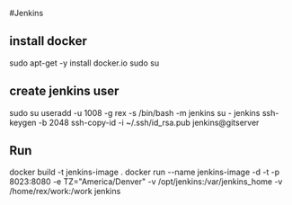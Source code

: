 #Jenkins
## install docker
sudo apt-get -y install docker.io
sudo su

## create jenkins user
sudo su
useradd -u 1008 -g rex -s /bin/bash -m jenkins
su - jenkins
ssh-keygen -b 2048
ssh-copy-id -i ~/.ssh/id_rsa.pub jenkins@gitserver

## Run
docker build -t jenkins-image .
docker run --name jenkins-image -d -t -p 8023:8080 -e TZ="America/Denver" -v /opt/jenkins:/var/jenkins_home -v /home/rex/work:/work jenkins
